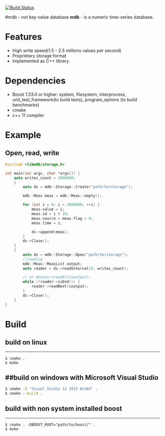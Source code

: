 [![Build Status](https://travis-ci.org/lysevi/mdb.svg?branch=master)](https://travis-ci.org/lysevi/mdb)

#mdb - not key-value database
**mdb** - is a numeric time-series database.

# Features
* High write speed(1.5 - 2.5 millions values per second)
* Proprietary storage format 
* Implemented as C++ library.

# Dependencies
* Boost 1.53.0 or higher: system, filesystem, interprocess, unit_test_framework(to build tests), program_options (to build benchmarks)
* cmake
* c++ 11 compiler

# Example
## Open, read, write
```C++
#include <libmdb/storage.h>

int main(int argc, char *argv[]) {
	auto writes_count = 3000000;
	{
		auto ds = mdb::Storage::Create("path/to/storage");

		mdb::Meas meas = mdb::Meas::empty();

		for (int i = 0; i < 3000000; ++i) {
			meas.value = i;
			meas.id = i % 10;
			meas.source = meas.flag = 0;
			meas.time = i;

			ds->append(meas);
		}
		ds->Close();
	}
	{
		auto ds = mdb::Storage::Open("path/to/storage");
		//reading
		mdb::Meas::MeasList output;
		auto reader = ds->readInterval(0, writes_count);

		// or meases->readAll(&output);
		while (!reader->isEnd()) {
			reader->readNext(&output);
		}
		ds->Close();
	}
}
```

# Build
## build on linux
---
```shell
$ cmake .
$ make
```
##build on windows with **Microsoft Visual Studio**
---
```cmd
$ cmake -G "Visual Studio 12 2013 Win64" .
$ cmake --build .
```

## build with non system installed boost
---
```shell
$ cmake . -DBOOST_ROOT="path/to/boost/" .
$ make
```
